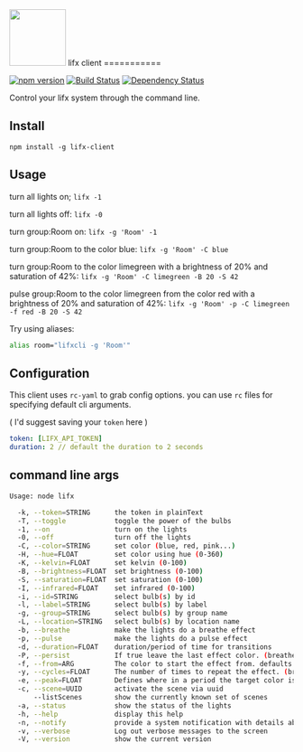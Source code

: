 <img src="./images/icon.png" height="100" />
lifx client
===========

[![npm version](https://badge.fury.io/js/lifx-client.svg)](https://badge.fury.io/js/lifx-client)
[![Build Status](https://travis-ci.org/MrRacoon/lifx-client.svg?branch=master)](https://travis-ci.org/MrRacoon/lifx-client)
[![Dependency Status](https://david-dm.org/MrRacoon/lifx-client.svg)](https://david-dm.org/MrRacoon/lifx-client)

Control your lifx system through the command line.

Install
-------

`npm install -g lifx-client`

Usage
-----

turn all lights on;
`lifx -1`

turn all lights off:
`lifx -0`

turn group:Room on:
`lifx -g 'Room' -1`

turn group:Room to the color blue:
`lifx -g 'Room' -C blue`

turn group:Room to the color limegreen with a brightness of 20% and saturation of 42%:
`lifx -g 'Room' -C limegreen -B 20 -S 42`

pulse group:Room to the color limegreen from the color red with a brightness of 20% and saturation of 42%:
`lifx -g 'Room' -p -C limegreen -f red -B 20 -S 42`

Try using aliases:

```bash
alias room="lifxcli -g 'Room'"
```

Configuration
-------------

This client uses `rc-yaml` to grab config options. you can use `rc` files for specifying default cli arguments.

( I'd suggest saving your `token` here )

```yml
token: [LIFX_API_TOKEN]
duration: 2 // default the duration to 2 seconds  
```

command line args
-----------------

```bash
Usage: node lifx

  -k, --token=STRING      the token in plainText
  -T, --toggle            toggle the power of the bulbs
  -1, --on                turn on the lights
  -0, --off               turn off the lights
  -C, --color=STRING      set color (blue, red, pink...)
  -H, --hue=FLOAT         set color using hue (0-360)
  -K, --kelvin=FLOAT      set kelvin (0-100)
  -B, --brightness=FLOAT  set brightness (0-100)
  -S, --saturation=FLOAT  set saturation (0-100)
  -I, --infrared=FLOAT    set infrared (0-100)
  -i, --id=STRING         select bulb(s) by id
  -l, --label=STRING      select bulb(s) by label
  -g, --group=STRING      select bulb(s) by group name
  -L, --location=STRING   select bulb(s) by location name
  -b, --breathe           make the lights do a breathe effect
  -p, --pulse             make the lights do a pulse effect
  -d, --duration=FLOAT    duration/period of time for transitions
  -P, --persist           If true leave the last effect color. (breathe, pulse)
  -f, --from=ARG          The color to start the effect from. defaults to current color (breathe, pulse)
  -y, --cycles=FLOAT      The number of times to repeat the effect. (breathe, pulse)
  -e, --peak=FLOAT        Defines where in a period the target color is at its maximum. (breathe)
  -c, --scene=UUID        activate the scene via uuid
      --listScenes        show the currently known set of scenes
  -a, --status            show the status of the lights
  -h, --help              display this help
  -n, --notify            provide a system notification with details about the changes
  -v, --verbose           Log out verbose messages to the screen
  -V, --version           show the current version
```
